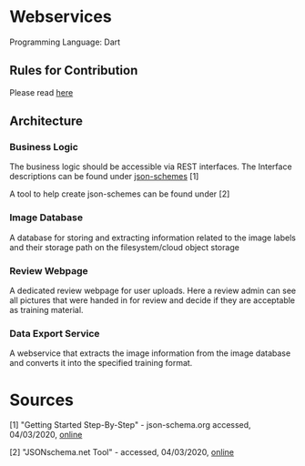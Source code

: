 # Webservices

Programming Language: Dart

## Rules for Contribution

Please read [here](./CONTRIBUTING.md)

## Architecture

### Business Logic

The business logic should be accessible via REST interfaces. The Interface descriptions can be found under [json-schemes](./json-schemes/) [1]

A tool to help create json-schemes can be found under [2]

### Image Database

A database for storing and extracting information related to the image labels and their storage path on the filesystem/cloud object storage

### Review Webpage

A dedicated review webpage for user uploads. Here a review admin can see all pictures that were handed in for review and decide if they are acceptable as training material.

### Data Export Service

A webservice that extracts the image information from the image database and converts it into the specified training format.



# Sources

[1] "Getting Started Step-By-Step" - json-schema.org accessed, 04/03/2020, [online](https://json-schema.org/learn/getting-started-step-by-step.html)

[2] "JSONschema.net Tool" - accessed, 04/03/2020, [online](https://jsonschema.net/home)

